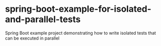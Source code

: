 # spring-boot-example-for-isolated-and-parallel-tests
Spring Boot example project demonstrating how to write isolated tests that can be executed in parallel
